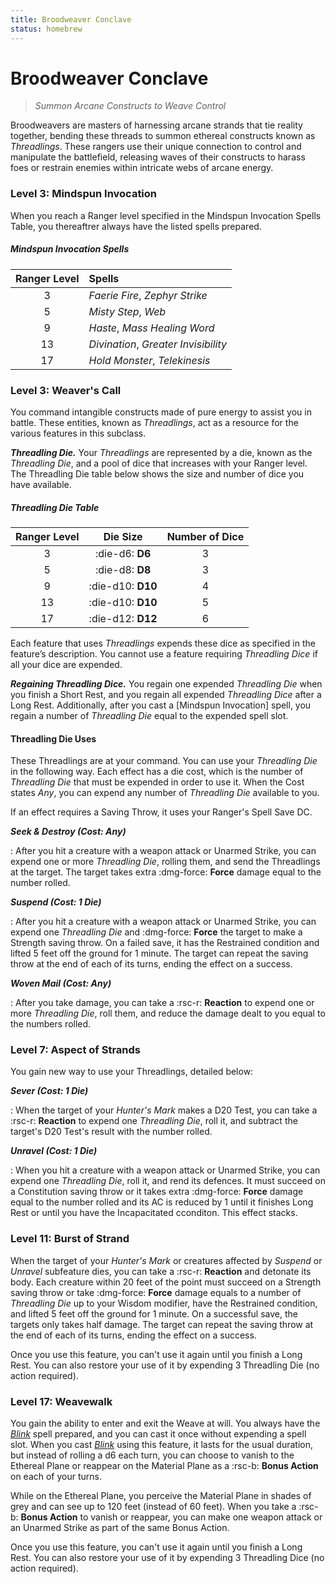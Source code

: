 ```yaml
---
title: Broodweaver Conclave
status: homebrew
---
```


# Broodweaver Conclave

> *Summon Arcane Constructs to Weave Control*

Broodweavers are masters of harnessing arcane strands that tie reality together, bending these threads to summon ethereal constructs known as *Threadlings*. These rangers use their unique connection to control and manipulate the battlefield, releasing waves of their constructs to harass foes or restrain enemies within intricate webs of arcane energy.

### Level 3: Mindspun Invocation

When you reach a Ranger level specified in the Mindspun Invocation Spells Table, you thereaftrer always have the listed spells prepared.

##### Mindspun Invocation Spells

| Ranger Level | Spells |
|:---:|:---|
| 3 | *Faerie Fire*, *Zephyr Strike* |
| 5 | *Misty Step*, *Web* |
| 9 | *Haste*, *Mass Healing Word* |
| 13 | *Divination*, *Greater Invisibility* |
| 17 | *Hold Monster*, *Telekinesis* |

### Level 3: Weaver's Call

You command intangible constructs made of pure energy to assist you in battle. These entities, known as *Threadlings*, act as a resource for the various features in this subclass. 

***Threadling Die.*** Your *Threadlings* are represented by a die, known as the *Threadling Die*, and a pool of dice that increases with your Ranger level. The Threadling Die table below shows the size and number of dice you have available.

##### Threadling Die Table

| Ranger Level | Die Size | Number of Dice |
|:-:|:-:|:-:|
| 3 | :die-d6: **D6** | 3 |
| 5 | :die-d8: **D8** | 3 |
| 9 | :die-d10: **D10** | 4 |
| 13 | :die-d10: **D10** | 5 |
| 17 | :die-d12: **D12** | 6 |

Each feature that uses *Threadlings* expends these dice as specified in the feature’s description. You cannot use a feature requiring *Threadling Dice* if all your dice are expended.

***Regaining Threadling Dice.*** You regain one expended *Threadling Die* when you finish a Short Rest, and you regain all expended *Threadling Dice* after a Long Rest. Additionally, after you cast a [Mindspun Invocation] spell, you regain a number of *Threadling Die* equal to the expended spell slot.

#### Threadling Die Uses

These Threadlings are at your command. You can use your *Threadling Die* in the following way. Each effect has a die cost, which is the number of *Threadling Die* that must be expended in order to use it. When the Cost states *Any*, you can expend any number of *Threadling Die* available to you.

If an effect requires a Saving Throw, it uses your Ranger's Spell Save DC.

***Seek & Destroy (Cost: Any)***

:   After you hit a creature with a weapon attack or Unarmed Strike, you can expend one or more *Threadling Die*, rolling them, and send the Threadlings at the target. The target takes extra :dmg-force: **Force** damage equal to the number rolled.

***Suspend (Cost: 1 Die)***

:   After you hit a creature with a weapon attack or Unarmed Strike, you can expend one *Threadling Die* and :dmg-force: **Force** the target to make a Strength saving throw. On a failed save, it has the Restrained condition and lifted 5 feet off the ground for 1 minute. The target can repeat the saving throw at the end of each of its turns, ending the effect on a success.

***Woven Mail (Cost: Any)***

:   After you take damage, you can take a :rsc-r: **Reaction** to expend one or more *Threadling Die*, roll them, and reduce the damage dealt to you equal to the numbers rolled.

### Level 7: Aspect of Strands

You gain new way to use your Threadlings, detailed below:

***Sever (Cost: 1 Die)***

:   When the target of your *Hunter's Mark* makes a D20 Test, you can take a :rsc-r: **Reaction** to expend one *Threadling Die*, roll it, and subtract the target's D20 Test's result with the number rolled.

***Unravel (Cost: 1 Die)***

:   When you hit a creature with a weapon attack or Unarmed Strike, you can expend one *Threadling Die*, roll it, and rend its defences. It must succeed on a Constitution saving throw or it takes extra :dmg-force: **Force** damage equal to the number rolled and its AC is reduced by 1 until it finishes Long Rest or until you have the Incapacitated cconditon. This effect stacks. 

### Level 11: Burst of Strand

When the target of your *Hunter's Mark* or creatures affected by *Suspend* or *Unravel* subfeature dies, you can take a :rsc-r: **Reaction** and detonate its body. Each creature within 20 feet of the point must succeed on a Strength saving throw or take :dmg-force: **Force** damage equals to a number of *Threadling Die* up to your Wisdom modifier, have the Restrained condition, and lifted 5 feet off the ground for 1 minute. On a successful save, the targets only takes half damage. The target can repeat the saving throw at the end of each of its turns, ending the effect on a success.

Once you use this feature, you can't use it again until you finish a Long Rest. You can also restore your use of it by expending 3 Threadling Die (no action required).

### Level 17: Weavewalk

You gain the ability to enter and exit the Weave at will. You always have the *[Blink]* spell prepared, and you can cast it once without expending a spell slot. When you cast *[Blink]* using this feature, it lasts for the usual duration, but instead of rolling a d6 each turn, you can choose to vanish to the Ethereal Plane or reappear on the Material Plane as a :rsc-b: **Bonus Action** on each of your turns.

While on the Ethereal Plane, you perceive the Material Plane in shades of grey and can see up to 120 feet (instead of 60 feet). When you take a :rsc-b: **Bonus Action** to vanish or reappear, you can make one weapon attack or an Unarmed Strike as part of the same Bonus Action.

Once you use this feature, you can't use it again until you finish a Long Rest. You can also restore your use of it by expending 3 Threadling Dice (no action required).

[Blink]: ../../spells/description/core/level-3.md#blink
